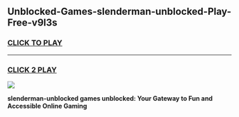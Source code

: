 
## Unblocked-Games-slenderman-unblocked-Play-Free-v9l3s
<h3>
<a href="https://premium76.site?title=slenderman-unblocked&ref=20M">CLICK TO PLAY</a></h3>
<hr>

<h3>
<a href="https://premium76.site?title=slenderman-unblocked&ref=20M">CLICK 2 PLAY</a>
  
</h3>

<a href="https://premium76.site?title=slenderman-unblocked&ref=19M"><img src="https://clearcache.store/games.png"></a>


**slenderman-unblocked games unblocked: Your Gateway to Fun and Accessible Online Gaming**
